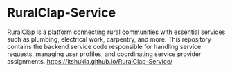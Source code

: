 # RuralClap-Service
RuralClap is a platform connecting rural communities with essential services such as plumbing, electrical work, carpentry, and more. This repository contains the backend service code responsible for handling service requests, managing user profiles, and coordinating service provider assignments.
https://itshukla.github.io/RuralClap-Service/
